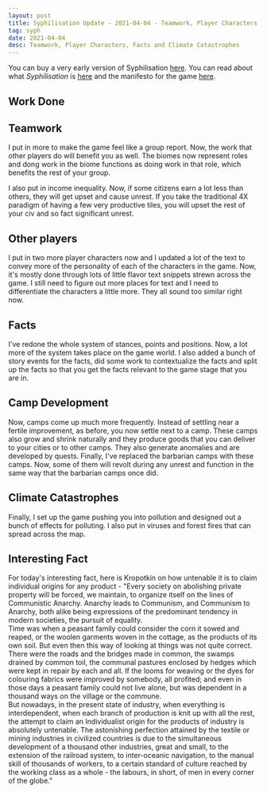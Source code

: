 ```yaml
---
layout: post
title: Syphilisation Update - 2021-04-04 - Teamwork, Player Characters, Facts and Climate Catastrophes
tag: syph
date: 2021-04-04
desc: Teamwork, Player Characters, Facts and Climate Catastrophes
---
```



You can buy a very early version of Syphilisation [here](https://whynotgames.itch.io/nikhil-murthys-syphilisation). You can read about what *Syphilisation* is [here](/blog/syph/announce) and the manifesto for the game [here](/blog/syph/newManifesto).

## Work Done
## Teamwork

I put in more to make the game feel like a group report. Now, the work that other players do will benefit you as well. The biomes now represent roles and dong work in the biome functions as doing work in that role, which benefits the rest of your group.


I also put in income inequality. Now, if some citizens earn a lot less than others, they will get upset and cause unrest. If you take the traditional 4X paradigm of having a few very productive tiles, you will upset the rest of your civ and so fact significant unrest.

## Other players

I put in two more player characters now and I updated a lot of the text to convey more of the personality of each of the characters in the game. Now, it's mostly done through lots of little flavor text snippets strewn across the game. I still need to figure out more places for text and I need to differentiate the characters a little more. They all sound too similar right now.

## Facts

I've redone the whole system of stances, points and positions. Now, a lot more of the system takes place on the game world. I also added a bunch of story events for the facts, did some work to contextualize the facts and split up the facts so that you get the facts relevant to the game stage that you are in.

## Camp Development

Now, camps come up much more frequently. Instead of settling near a fertile improvement, as before, you now settle next to a camp. These camps also grow and shrink naturally and they produce goods that you can deliver to your cities or to other camps. They also generate anomalies and are developed by quests. Finally, I've replaced the barbarian camps with these camps. Now, some of them will revolt during any unrest and function in the same way that the barbarian camps once did.

## Climate Catastrophes

Finally, I set up the game pushing you into pollution and designed out a bunch of effects for polluting. I also put in viruses and forest fires that can spread across the map.

## Interesting Fact

For today's interesting fact, here is Kropotkin on how untenable it is to claim individual origins for any product - "Every society on abolishing private property will be forced, we maintain, to organize itself on the lines of Communistic Anarchy. Anarchy leads to Communism, and Communism to Anarchy, both alike being expressions of the predominant tendency in modern societies, the pursuit of equality.<br />
Time was when a peasant family could consider the corn it sowed and reaped, or the woolen garments woven in the cottage, as the products of its own soil. But even then this way of looking at things was not quite correct. There were the roads and the bridges made in common, the swamps drained by common toil, the communal pastures enclosed by hedges which were kept in repair by each and all. If the looms for weaving or the dyes for colouring fabrics were improved by somebody, all profited; and even in those days a peasant family could not live alone, but was dependent in a thousand ways on the village or the commune.<br />
But nowadays, in the present state of industry, when everything is interdependent, when each branch of production is knit up with all the rest, the attempt to claim an Individualist origin for the products of industry is absolutely untenable. The astonishing perfection attained by the textile or mining industries in civilized countries is due to the simultaneous development of a thousand other industries, great and small, to the extension of the railroad system, to inter-oceanic navigation, to the manual skill of thousands of workers, to a certain standard of culture reached by the working class as a whole - the labours, in short, of men in every corner of the globe."

